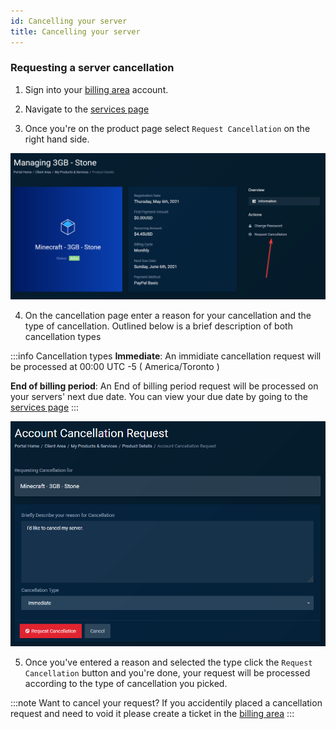 ```yaml
---
id: Cancelling your server
title: Cancelling your server
---
```


### Requesting a server cancellation

1. Sign into your [billing area](https://billing.aurorahosts.com) account.

2. Navigate to the [services page](https://billing.aurorahosts.com/clientarea.php?action=services)

3. Once you're on the product page select `Request Cancellation` on the right hand side.

![services](../../images/Billing/Server_Cancel/1_services.png)

4. On the cancellation page enter a reason for your cancellation and the type of cancellation. Outlined below is a brief description of both cancellation types

:::info Cancellation types
**Immediate**: An immidiate cancellation request will be processed at 00:00 UTC -5 ( America/Toronto )

**End of billing period**: An End of billing period request will be processed on your servers' next due date. You can view your due date by going to the [services page](https://billing.aurorahosts.com/clientarea.php?action=services)
:::

![Cancellation page](../../images/Billing/Server_Cancel/2_cancelpage.png)

5. Once you've entered a reason and selected the type click the `Request Cancellation` button and you're done, your request will be processed according to the type of cancellation you picked.

:::note Want to cancel your request?
If you accidentily placed a cancellation request and need to void it please create a ticket in the [billing area](https://billing.aurorahosts.com)
:::